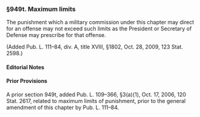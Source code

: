 ### §949t. Maximum limits ###

The punishment which a military commission under this chapter may direct for an offense may not exceed such limits as the President or Secretary of Defense may prescribe for that offense.

(Added Pub. L. 111–84, div. A, title XVIII, §1802, Oct. 28, 2009, 123 Stat. 2598.)

#### **Editorial Notes** ####

#### Prior Provisions ####

A prior section 949t, added Pub. L. 109–366, §3(a)(1), Oct. 17, 2006, 120 Stat. 2617, related to maximum limits of punishment, prior to the general amendment of this chapter by Pub. L. 111–84.